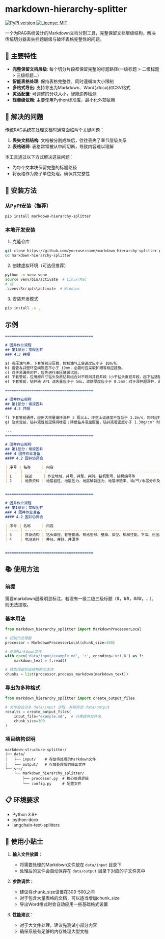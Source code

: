 # markdown-hierarchy-splitter

[![PyPI version](https://badge.fury.io/py/markdown-hierarchy-splitter.svg)](https://badge.fury.io/py/markdown-hierarchy-splitter)
[![License: MIT](https://img.shields.io/badge/License-MIT-yellow.svg)](https://opensource.org/licenses/MIT)

一个为RAG系统设计的Markdown文档分割工具，完整保留文档层级结构，解决传统切分器丢失标题层级与破坏表格完整性的问题。

## 🌟 主要特性

- **完整保留文档层级**: 每个切分片段都保留完整的标题路径(一级标题 > 二级标题 > 三级标题...)
- **智能表格处理**: 保持表格完整性，同时遵循块大小限制
- **多格式导出**: 支持导出为Markdown、Word(.docx)和CSV格式
- **灵活配置**: 可调整的分块大小，智能边界检测
- **轻量级依赖**: 主要使用Python标准库，最小化外部依赖

## 🎯 解决的问题

传统RAG系统在处理文档时通常面临两个关键问题：

1. **丢失文档结构**: 文档被分割成块后，往往丢失了章节层级关系
2. **表格破碎**: 表格常常被从中间切断，导致内容难以理解

本工具通过以下方式解决这些问题：
- 为每个文本块保留完整的标题路径
- 将表格作为原子单位处理，确保其完整性

## 🚀 安装方法

### 从PyPI安装（推荐）
```bash
pip install markdown-hierarchy-splitter
```

### 本地开发安装
1. 克隆仓库
```bash
git clone https://github.com/yourusername/markdown-hierarchy-splitter.git
cd markdown-hierarchy-splitter
```

2. 创建虚拟环境（可选但推荐）
```bash
python -m venv venv
source venv/bin/activate  # Linux/Mac
# 或
.\venv\Scripts\activate  # Windows
```

3. 安装开发模式
```bash
pip install -e .
```

## 示例
```markdown
========================================

# 固井作业规程
## 第1部分：常规固井
### 4.3 井眼

a) 高压油气井，下套管前应压稳，控制油气上窜速度应小于 10m/h。
b) 套管与井壁环空间隙宜不小于 19mm，必要时应采取扩眼等相应措施。
c) 对于易漏失的井，应先进行承压堵漏试验。
d) 下套管前，应用原尺寸钻头及原钻具组合对不规则井径井段（小于钻头直径井段，起下钻遇阻、遇卡井段，井斜变化率或全角变化率超过设计规定井段）或油气层、重点封固井段刮眼通井；对斜井段和水平段宜短距下井分段循环处理钻井液。
e) 下套管前，钻井液 API 滤失量应小于 5mL，滤饼厚度应小于 0.5mm；对于深井超深井，高温高压滤失量应符合设计要求。

========================================

# 固井作业规程
## 第1部分：常规固井
### 4.3 井眼

f) 下套管前通井，应用大排量循环洗井 2 周以上，环空上返速度不宜低于 1.2m/s，同时应转动钻具防黏卡。
g) 注水泥前，钻井液性能应保持稳定；降低钻井液屈服值，钻井液若密度小于 1.30g/cm³ 时，屈服值宜小于 5Pa，密度在 1.30g/cm³ - 1.80g/cm³ 之间时，屈服值宜小于 8Pa；密度大于 1.80g/cm³

...
========================================

# 固井作业规程
## 第1部分：常规固井
### 4 固井作业准备
#### 4.2 固井协调会

| 序号 | 名称     | 内容                                                         |
| ---- | -------- | ------------------------------------------------------------ |
| 1    | 描述     | 作业地域、井号、井型、井别、钻机型号、钻机编号等             |
| 2    | 地质资料 | 地层岩性、地层压力、地层破裂压力、地层渗透率、油/气/水层分布及特征等 |


========================================

# 固井作业规程
## 第1部分：常规固井
### 4 固井作业准备
#### 4.2 固井协调会

| 序号 | 名称     | 内容                                                         |
| ---- | -------- | ------------------------------------------------------------ |
| 3    | 井身结构 | 钻头直径、套管钢级、规格型号、壁厚、扣型、机械性能、下深、封固段、附件位置等 |
| 4    | 电测资料 | 井径、井斜、井温等                                           |


========================================
```

## 📚 使用方法
### 前提
需要markdown层级明显标注，若没有一级二级三级标题（#，##，###，...），则无法提取。

### 基本用法
```python
from markdown_hierarchy_splitter import MarkdownProcessorLocal

# 初始化处理器
processor = MarkdownProcessorLocal(chunk_size=300)

# 处理Markdown文件
with open('data/input/example.md', 'r', encoding='utf-8') as f:
    markdown_text = f.read()

# 获取保留层级结构的文本块
chunks = list(processor.process_markdown(markdown_text))
```

### 导出为多种格式
```python
from markdown_hierarchy_splitter import create_output_files

# 文件会自动从 data/input 读取，并保存到 data/output
results = create_output_files(
    input_file="example.md",  # 只需提供文件名
    chunk_size=300
)
```

### 项目结构说明
```
markdown-structure-splitter/
├── data/
│   ├── input/    # 存放待处理的Markdown文件
│   └── output/   # 存放处理后的输出文件
└── src/
    └── markdown_hierarchy_splitter/
        ├── processor.py  # 核心处理逻辑
        └── config.py     # 配置文件
```

## 📋 环境要求

- Python 3.6+
- python-docx
- langchain-text-splitters

## 🎈 使用小贴士

1. **输入文件放置**：
   - 将需要处理的Markdown文件放在 `data/input` 目录下
   - 处理后的文件会自动保存在 `data/output` 目录下对应的子文件夹中

2. **参数调优**：
   - 建议将chunk_size设置在300-500之间
   - 对于包含大量表格的文档，可以适当增加chunk_size
   - 导出Word格式时会自动应用一些基础格式设置

3. **性能建议**：
   - 对于大文件处理，建议先测试小部分内容
   - 确保系统有足够的内存处理大型文档


